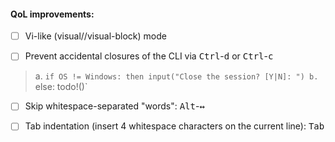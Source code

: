 #### QoL improvements:

- [ ] Vi-like (visual//visual-block) mode

- [ ] Prevent accidental closures of the CLI via <kbd>Ctrl</kbd>-<kbd>d</kbd> or <kbd>Ctrl</kbd>-<kbd>c</kbd>

> a. `if OS != Windows: then input("Close the session? [Y|N]: ")
> b. `else: todo!()`

- [ ] Skip whitespace-separated "words": <kbd>Alt</kbd>-<kbd>↔</kbd>

- [ ] Tab indentation (insert 4 whitespace characters on the current line): <kbd>Tab</kdb>
